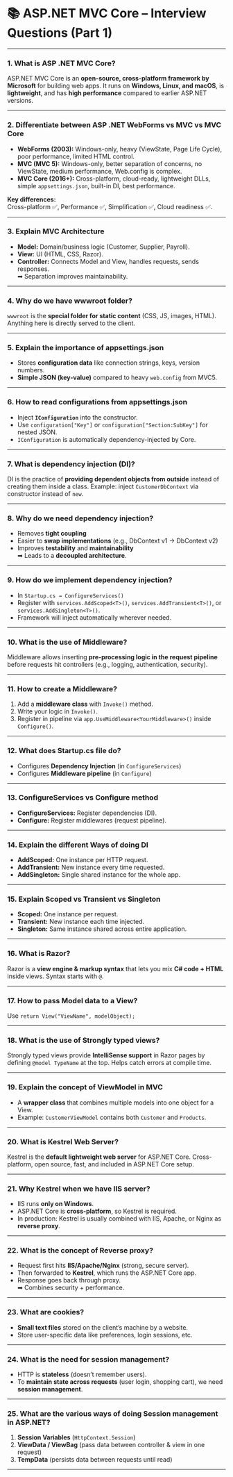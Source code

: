 # 📚 ASP.NET MVC Core – Interview Questions (Part 1)

---

### **1. What is ASP .NET MVC Core?**  
ASP.NET MVC Core is an **open-source, cross-platform framework by Microsoft** for building web apps. It runs on **Windows, Linux, and macOS**, is **lightweight**, and has **high performance** compared to earlier ASP.NET versions.

---

### **2. Differentiate between ASP .NET WebForms vs MVC vs MVC Core**
- **WebForms (2003):** Windows-only, heavy (ViewState, Page Life Cycle), poor performance, limited HTML control.  
- **MVC (MVC 5):** Windows-only, better separation of concerns, no ViewState, medium performance, Web.config is complex.  
- **MVC Core (2016+):** Cross-platform, cloud-ready, lightweight DLLs, simple `appsettings.json`, built-in DI, best performance.

**Key differences:**  
Cross-platform ✅, Performance ✅, Simplification ✅, Cloud readiness ✅.

---

### **3. Explain MVC Architecture**
- **Model:** Domain/business logic (Customer, Supplier, Payroll).  
- **View:** UI (HTML, CSS, Razor).  
- **Controller:** Connects Model and View, handles requests, sends responses.  
➡ Separation improves maintainability.

---

### **4. Why do we have wwwroot folder?**
`wwwroot` is the **special folder for static content** (CSS, JS, images, HTML). Anything here is directly served to the client.

---

### **5. Explain the importance of appsettings.json**
- Stores **configuration data** like connection strings, keys, version numbers.  
- **Simple JSON (key-value)** compared to heavy `web.config` from MVC5.

---

### **6. How to read configurations from appsettings.json**
- Inject **`IConfiguration`** into the constructor.  
- Use `configuration["Key"]` or `configuration["Section:SubKey"]` for nested JSON.  
- `IConfiguration` is automatically dependency-injected by Core.

---

### **7. What is dependency injection (DI)?**
DI is the practice of **providing dependent objects from outside** instead of creating them inside a class. Example: inject `CustomerDbContext` via constructor instead of `new`.

---

### **8. Why do we need dependency injection?**
- Removes **tight coupling**  
- Easier to **swap implementations** (e.g., DbContext v1 → DbContext v2)  
- Improves **testability** and **maintainability**  
➡ Leads to a **decoupled architecture**.

---

### **9. How do we implement dependency injection?**
- In `Startup.cs → ConfigureServices()`  
- Register with `services.AddScoped<T>()`, `services.AddTransient<T>()`, or `services.AddSingleton<T>()`.  
- Framework will inject automatically wherever needed.

---

### **10. What is the use of Middleware?**
Middleware allows inserting **pre-processing logic in the request pipeline** before requests hit controllers (e.g., logging, authentication, security).

---

### **11. How to create a Middleware?**
1. Add a **middleware class** with `Invoke()` method.  
2. Write your logic in `Invoke()`.  
3. Register in pipeline via `app.UseMiddleware<YourMiddleware>()` inside `Configure()`.

---

### **12. What does Startup.cs file do?**
- Configures **Dependency Injection** (in `ConfigureServices`)  
- Configures **Middleware pipeline** (in `Configure`)  

---

### **13. ConfigureServices vs Configure method**
- **ConfigureServices:** Register dependencies (DI).  
- **Configure:** Register middlewares (request pipeline).  

---

### **14. Explain the different Ways of doing DI**
- **AddScoped:** One instance per HTTP request.  
- **AddTransient:** New instance every time requested.  
- **AddSingleton:** Single shared instance for the whole app.

---

### **15. Explain Scoped vs Transient vs Singleton**
- **Scoped:** One instance per request.  
- **Transient:** New instance each time injected.  
- **Singleton:** Same instance shared across entire application.

---

### **16. What is Razor?**
Razor is a **view engine & markup syntax** that lets you mix **C# code + HTML** inside views. Syntax starts with `@`.

---

### **17. How to pass Model data to a View?**
Use `return View("ViewName", modelObject);`

---

### **18. What is the use of Strongly typed views?**
Strongly typed views provide **IntelliSense support** in Razor pages by defining `@model TypeName` at the top. Helps catch errors at compile time.

---

### **19. Explain the concept of ViewModel in MVC**
- A **wrapper class** that combines multiple models into one object for a View.  
- Example: `CustomerViewModel` contains both `Customer` and `Products`.

---

### **20. What is Kestrel Web Server?**
Kestrel is the **default lightweight web server** for ASP.NET Core. Cross-platform, open source, fast, and included in ASP.NET Core setup.

---

### **21. Why Kestrel when we have IIS server?**
- IIS runs **only on Windows**.  
- ASP.NET Core is **cross-platform**, so Kestrel is required.  
- In production: Kestrel is usually combined with IIS, Apache, or Nginx as **reverse proxy**.

---

### **22. What is the concept of Reverse proxy?**
- Request first hits **IIS/Apache/Nginx** (strong, secure server).  
- Then forwarded to **Kestrel**, which runs the ASP.NET Core app.  
- Response goes back through proxy.  
➡ Combines security + performance.

---

### **23. What are cookies?**
- **Small text files** stored on the client’s machine by a website.  
- Store user-specific data like preferences, login sessions, etc.

---

### **24. What is the need for session management?**
- HTTP is **stateless** (doesn’t remember users).  
- To **maintain state across requests** (user login, shopping cart), we need **session management**.

---

### **25. What are the various ways of doing Session management in ASP.NET?**
1. **Session Variables** (`HttpContext.Session`)  
2. **ViewData / ViewBag** (pass data between controller & view in one request)  
3. **TempData** (persists data between requests until read)

---
